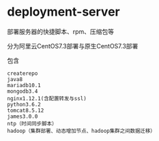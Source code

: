 # deployment-server


部署服务器的快捷脚本、rpm、压缩包等

分为阿里云CentOS7.3部署与原生CentOS7.3部署

包含

	createrepo
	java8
	mariadb10.1
	mongodb3.4
	nginx1.12.1(含配置转发与ssl)
	python3.6.2
	tomcat8.5.12
	james3.0.0
	ntp（时间同步脚本）
	hadoop（集群部署、动态增加节点、hadoop集群之间数据迁移）
	